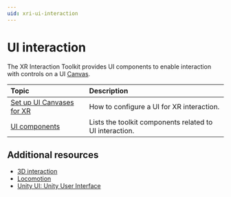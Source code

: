 ```yaml
---
uid: xri-ui-interaction
---
```


# UI interaction

The XR Interaction Toolkit provides UI components to enable interaction with controls on a UI [Canvas](https://docs.unity3d.com/Packages/com.unity.ugui@latest?subfolder=/manual/UICanvas.html).

| **Topic**             | **Description**         |
| :-------------------- | :----------------------- |
| [Set up UI Canvases for XR](ui-setup.md) | How to configure a UI for XR interaction. |
| [UI components](ui-components.md) | Lists the toolkit components related to UI interaction. |

## Additional resources

- [3D interaction](object-interaction.md)
- [Locomotion](xref:xri-locomotion)
- [Unity UI: Unity User Interface](https://docs.unity3d.com/Packages/com.unity.ugui@latest)
